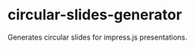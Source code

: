 circular-slides-generator
=========================

Generates circular slides for impress.js presentations.
